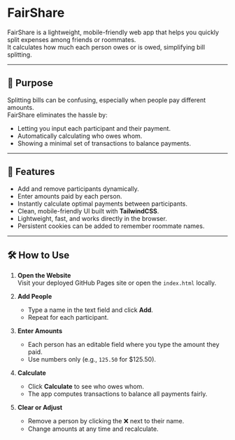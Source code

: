 # FairShare

FairShare is a lightweight, mobile-friendly web app that helps you quickly split expenses among friends or roommates.  
It calculates how much each person owes or is owed, simplifying bill splitting.

---

## 🚀 Purpose

Splitting bills can be confusing, especially when people pay different amounts.  
FairShare eliminates the hassle by:
- Letting you input each participant and their payment.
- Automatically calculating who owes whom.
- Showing a minimal set of transactions to balance payments.

---

## 📖 Features

- Add and remove participants dynamically.
- Enter amounts paid by each person.
- Instantly calculate optimal payments between participants.
- Clean, mobile-friendly UI built with **TailwindCSS**.
- Lightweight, fast, and works directly in the browser.
- Persistent cookies can be added to remember roommate names.

---

## 🛠️ How to Use

1. **Open the Website**  
   Visit your deployed GitHub Pages site or open the `index.html` locally.

2. **Add People**  
   - Type a name in the text field and click **Add**.
   - Repeat for each participant.

3. **Enter Amounts**  
   - Each person has an editable field where you type the amount they paid.  
   - Use numbers only (e.g., `125.50` for $125.50).

4. **Calculate**  
   - Click **Calculate** to see who owes whom.
   - The app computes transactions to balance all payments fairly.

5. **Clear or Adjust**  
   - Remove a person by clicking the ❌ next to their name.
   - Change amounts at any time and recalculate.
